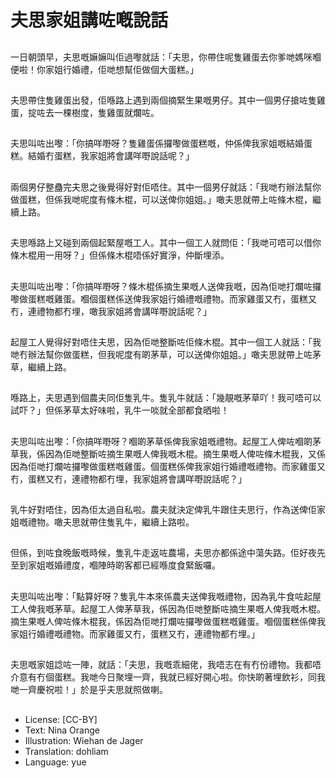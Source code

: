 # 夫思家姐講咗嘅說話

##
一日朝頭早，夫思嘅嫲嫲叫佢過嚟就話：「夫思，你帶住呢隻雞蛋去你爹哋媽咪嗰便啦！你家姐行婚禮，佢哋想幫佢做個大蛋糕。」

##
夫思帶住隻雞蛋出發，佢喺路上遇到兩個摘緊生果嘅男仔。其中一個男仔搶咗隻雞蛋，掟咗去一棵樹度，隻雞蛋就爛咗。

##
夫思叫咗出嚟：「你搞咩嘢呀？隻雞蛋係攞嚟做蛋糕嘅，仲係俾我家姐嘅結婚蛋糕。結婚冇蛋糕，我家姐將會講咩嘢說話呢？」

##
兩個男仔整蠱完夫思之後覺得好對佢唔住。其中一個男仔就話：「我哋冇辦法幫你做蛋糕，但係我哋呢度有條木棍，可以送俾你姐姐。」噉夫思就帶上咗條木棍，繼續上路。

##
夫思喺路上又碰到兩個起緊屋嘅工人。其中一個工人就問佢：「我哋可唔可以借你條木棍用一用呀？」但係條木棍唔係好實淨，仲斷埋添。

##
夫思叫咗出嚟：「你搞咩嘢呀？條木棍係摘生果嘅人送俾我嘅，因為佢哋打爛咗攞嚟做蛋糕嘅雞蛋。嗰個蛋糕係送俾我家姐行婚禮嘅禮物。而家雞蛋又冇，蛋糕又冇，連禮物都冇埋，噉我家姐將會講咩嘢說話呢？」

##
起屋工人覺得好對唔住夫思，因為佢哋整斷咗佢條木棍。其中一個工人就話：「我哋冇辦法幫你做蛋糕，但我呢度有啲茅草，可以送俾你姐姐。」噉夫思就帶上咗茅草，繼續上路。

##
喺路上，夫思遇到個農夫同佢隻乳牛。隻乳牛就話：「幾靚嘅茅草吖！我可唔可以試吓？」但係茅草太好味啦，乳牛一啖就全部都食晒啦！

##
夫思叫咗出嚟：「你搞咩嘢呀？嗰啲茅草係俾我家姐嘅禮物。起屋工人俾咗嗰啲茅草我，係因為佢哋整斷咗摘生果嘅人俾我嘅木棍。摘生果嘅人俾咗條木棍我，又係因為佢哋打爛咗攞嚟做蛋糕嘅雞蛋。個蛋糕係俾我家姐行婚禮嘅禮物。而家雞蛋又冇，蛋糕又冇，連禮物都冇埋，我家姐將會講咩嘢說話呢？」

##
乳牛好對唔住，因為佢太過自私啦。農夫就決定俾乳牛跟住夫思行，作為送俾佢家姐嘅禮物。噉夫思就帶住隻乳牛，繼續上路啦。

##
但係，到咗食晚飯嘅時候，隻乳牛走返咗農場，夫思亦都係途中蕩失路。佢好夜先至到家姐嘅婚禮度，嗰陣時啲客都已經喺度食緊飯囉。

##
夫思叫咗出嚟：「點算好呀？隻乳牛本來係農夫送俾我嘅禮物，因為乳牛食咗起屋工人俾我嘅茅草。起屋工人俾茅草我，係因為佢哋整斷咗摘生果嘅人俾我嘅木棍。摘生果嘅人俾咗條木棍我，係因為佢哋打爛咗攞嚟做蛋糕嘅雞蛋。嗰個蛋糕係俾我家姐行婚禮嘅禮物。而家雞蛋又冇，蛋糕又冇，連禮物都冇埋。」

##
夫思嘅家姐諗咗一陣，就話：「夫思，我嘅乖細佬，我唔志在有冇份禮物。我都唔介意有冇個蛋糕。我哋今日聚埋一齊，我就已經好開心啦。你快啲著埋飲衫，同我哋一齊慶祝啦！」於是乎夫思就照做喇。

##
* License: [CC-BY]
* Text: Nina Orange
* Illustration: Wiehan de Jager
* Translation: dohliam
* Language: yue
